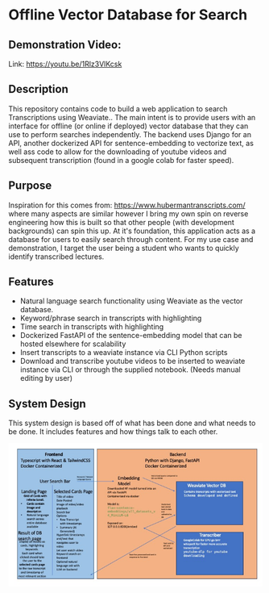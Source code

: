 # Offline Vector Database for Search

## Demonstration Video:
Link: https://youtu.be/1Rlz3VlKcsk

## Description

This repository contains code to build a web application to search Transcriptions using Weaviate.. The main intent is to provide users with an interface for offline (or online if deployed) vector database that they can use to perform searches independently. The backend uses Django for an API, another dockerized API for sentence-embedding to vectorize text, as well ass code to allow for the downloading of youtube videos and subsequent transcription (found in a google colab for faster speed).

## Purpose
Inspiration for this comes from: https://www.hubermantranscripts.com/ where many aspects are similar however I bring my own spin on reverse engineering how this is built so that other people (with development backgrounds) can spin this up. At it's foundation, this application acts as a database for users to easily search through content. For my use case and demonstration, I target the user being a student who wants to quickly identify transcribed lectures.

## Features
- Natural language search functionality using Weaviate as the vector database.
- Keyword/phrase search in transcripts with highlighting
- Time search in transcripts with highlighting
- Dockerized FastAPI of the sentence-embedding model that can be hosted elsewhere for scalability
- Insert transcripts to a weaviate instance via CLI Python scripts
- Download and transcribe youtube videos to be inserted to weaviate instance via CLI or through the supplied notebook. (Needs manual editing by user)

<h2>System Design</h2>
<p>This system design is based off of what has been done and what needs to be done. It includes features and how things talk to each other.</p>
<img src="./system_design/design_v1.jpeg"/>
